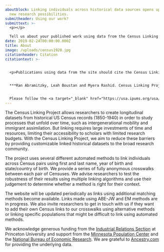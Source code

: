 ```yaml
---
aboutblock: Linking individuals across historical data sources opens up exciting
  new research possibilities.
submitheader: Using our work?
submittext: >-
  <p></p>

  Tell us about your published work using data from the Census Linking Project <a target="_blank" href="https://forms.gle/JxzztJqGNyBbxA7y6">here</a>.   
date: 2019-02-24T00:00:00.000Z
title: About
image: /uploads/census1920.jpg
citationheader: Citation
citationtext: >-
  

  <p>Publications using data from the site should cite the Census Linking Project appropriately as follows:</p>


  ***Ran Abramitzky, Leah Boustan and Myera Rashid. Census Linking Project: Version 1.0 \[dataset]. 2020. https***:***//censuslinkingproject.org*** 


  Please follow the <a target="_blank" href="https://usa.ipums.org/usa/cite.shtml">IPUMS citation guide</a> and <a target="_blank" href="https://usa.ipums.org/usa/terms.shtml">terms of use</a> when utilizing publicly available Census data and adhere to the security agreement and appropriate citation in your license when using restricted data.
---
```

The Census Linking Project allows researchers to create longitudinal datasets from historical US Census records (1850-1940) in order to study processes that unfold over time, such as intergenerational mobility and immigrant assimilation. But linking requires large investments of time and resources, limiting their accessibility to scholars with limited research budgets. With the Census Linking Project, we aim to reduce these barriers by providing customizable linked historical datasets to the broad research community.

The project uses several different automated methods to link individuals across Census pairs using first and last name, year of birth and state/country of birth. We provide a series of fully anonymous crosswalks between each pair of Censuses. We advise researchers to test the robustness of their results using multiple linking algorithms and use their judgement to determine whether a method is right for their context.

The website will be updated periodically as links using additional matching methods become available. Links made using ABE-JW and EM methods are in progress. We also invite researchers to get in touch with us if they want to add their own Census links to our crosswalks using alternative methods or linking specific populations that might be difficult to link using automated methods.

We acknowledge generous funding from the <a target="_blank" href="https://irs.princeton.edu/">Industrial Relations Section</a> at Princeton University and support from the <a target="_blank" href="https://pop.umn.edu/">Minnesota Population Center</a> and the <a target="_blank" href="https://nber.org/">National Bureau of Economic Research</a>. We are grateful to <a target="_blank" href="https://www.ancestry.com/">Ancestry.com</a> for providing the underlying data.